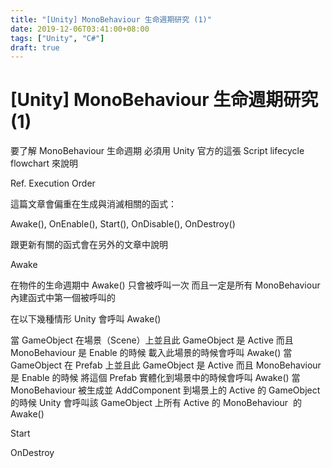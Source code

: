 ```yaml
---
title: "[Unity] MonoBehaviour 生命週期研究 (1)"
date: 2019-12-06T03:41:00+08:00
tags: ["Unity", "C#"]
draft: true
---
```


# [Unity] MonoBehaviour 生命週期研究 (1)

要了解 MonoBehaviour 生命週期
必須用 Unity 官方的這張 Script lifecycle flowchart 來說明

[img]: https://i.imgur.com/qZY9Xqg.png

Ref. Execution Order

這篇文章會偏重在生成與消滅相關的函式：

Awake(), OnEnable(), Start(), OnDisable(), OnDestroy()

跟更新有關的函式會在另外的文章中說明

Awake

在物件的生命週期中 Awake() 只會被呼叫一次
而且一定是所有 MonoBehaviour 內建函式中第一個被呼叫的

在以下幾種情形 Unity 會呼叫 Awake()

當 GameObject 在場景（Scene）上並且此 GameObject 是 Active 而且 MonoBehaviour 是 Enable 的時候
載入此場景的時候會呼叫 Awake()
當 GameObject 在 Prefab 上並且此 GameObject 是 Active 而且 MonoBehaviour 是 Enable 的時候
將這個 Prefab 實體化到場景中的時候會呼叫 Awake()
當 MonoBehaviour 被生成並 AddComponent 到場景上的 Active 的 GameObject 的時候
Unity 會呼叫該 GameObject 上所有 Active 的 MonoBehaviour  的 Awake()



Start

OnDestroy